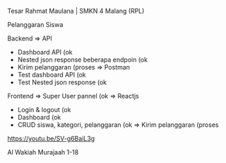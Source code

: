 
Tesar Rahmat Maulana | SMKN 4 Malang (RPL)

Pelanggaran Siswa

Backend
=> API
+ Dashboard API (ok
+ Nested json response beberapa endpoin (ok
+ Kirim pelanggaran (proses
=> Postman
+ Test dashboard API (ok
+ Test Nested json response (ok

Frontend
=> Super User pannel (ok
=> Reactjs
+ Login & logout (ok
+ Dashboard (ok
+ CRUD siswa, kategori, pelanggaran (ok
=> Kirim pelanggaran (proses


https://youtu.be/SV-g6BaiL3g

Al Wakiah Murajaah 1-18